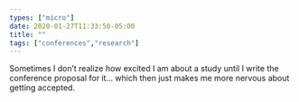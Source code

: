 ```yaml
---
types: ["micro"]
date: 2020-01-27T11:33:50-05:00
title: ""
tags: ["conferences","research"]
---
```

Sometimes I don’t realize how excited I am about a study until I write the conference proposal for it... which then just makes me more nervous about getting accepted.

